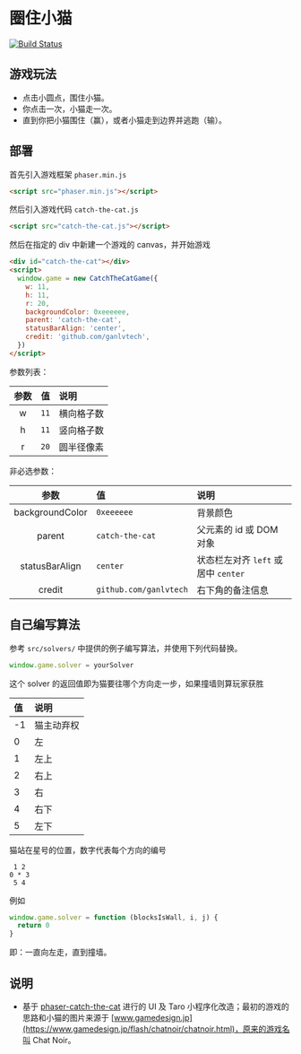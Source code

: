 # 圈住小猫

[![Build Status](https://www.travis-ci.org/ganlvtech/phaser-catch-the-cat.svg?branch=master)](https://www.travis-ci.org/ganlvtech/phaser-catch-the-cat)

## 游戏玩法

- 点击小圆点，围住小猫。
- 你点击一次，小猫走一次。
- 直到你把小猫围住（赢），或者小猫走到边界并逃跑（输）。

## 部署

首先引入游戏框架 `phaser.min.js`

```html
<script src="phaser.min.js"></script>
```

然后引入游戏代码 `catch-the-cat.js`

```html
<script src="catch-the-cat.js"></script>
```

然后在指定的 div 中新建一个游戏的 canvas，并开始游戏

```html
<div id="catch-the-cat"></div>
<script>
  window.game = new CatchTheCatGame({
    w: 11,
    h: 11,
    r: 20,
    backgroundColor: 0xeeeeee,
    parent: 'catch-the-cat',
    statusBarAlign: 'center',
    credit: 'github.com/ganlvtech',
  })
</script>
```

参数列表：

| 参数 |  值  | 说明       |
| :--: | :--: | :--------- |
|  w   | `11` | 横向格子数 |
|  h   | `11` | 竖向格子数 |
|  r   | `20` | 圆半径像素 |

非必选参数：

|      参数       | 值                     | 说明                                |
| :-------------: | :--------------------- | :---------------------------------- |
| backgroundColor | `0xeeeeee`             | 背景颜色                            |
|     parent      | `catch-the-cat`        | 父元素的 id 或 DOM 对象             |
| statusBarAlign  | `center`               | 状态栏左对齐 `left` 或居中 `center` |
|     credit      | `github.com/ganlvtech` | 右下角的备注信息                    |

## 自己编写算法

参考 `src/solvers/` 中提供的例子编写算法，并使用下列代码替换。

```js
window.game.solver = yourSolver
```

这个 solver 的返回值即为猫要往哪个方向走一步，如果撞墙则算玩家获胜

| 值  | 说明       |
| :-- | :--------- |
| -1  | 猫主动弃权 |
| 0   | 左         |
| 1   | 左上       |
| 2   | 右上       |
| 3   | 右         |
| 4   | 右下       |
| 5   | 左下       |

猫站在星号的位置，数字代表每个方向的编号

```plain
 1 2
0 * 3
 5 4
```

例如

```js
window.game.solver = function (blocksIsWall, i, j) {
  return 0
}
```

即：一直向左走，直到撞墙。

## 说明

- 基于 [phaser-catch-the-cat](https://github.com/ganlvtech/phaser-catch-the-cat) 进行的 UI 及 Taro 小程序化改造；最初的游戏的思路和小猫的图片来源于 [www.gamedesign.jp](https://www.gamedesign.jp/flash/chatnoir/chatnoir.html)，原来的游戏名叫 Chat Noir。
